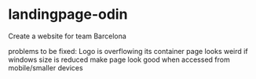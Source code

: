 # landingpage-odin

Create a website for team Barcelona

problems to be fixed:
Logo is overflowing its container
page looks weird if windows size is reduced
make page look good when accessed from mobile/smaller devices